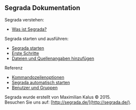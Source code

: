 ## Segrada Dokumentation

Segrada verstehen:

* [Was ist Segrada?](what_is_segrada.md)

Segrada starten und ausführen:

* [Segrada starten](run.md)
* [Erste Schritte](tutorial01.md)
* [Dateien und Quellenangaben hinzufügen](tutorial02.md)

Referenz

* [Kommandozeilenoptionen](command_line_options.md)
* [Segrada automatisch starten](autostart.md)
* [Benutzer und Gruppen](users_and_groups.md)

Segrada wurde erstellt von Maximilian Kalus &copy; 2015.  
Besuchen Sie uns auf: [http://segrada.de/](http://segrada.de/).